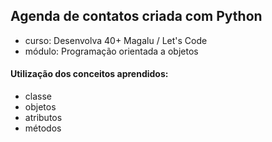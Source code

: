 ## Agenda de contatos criada com Python

- curso: Desenvolva 40+ Magalu / Let's Code
- módulo: Programação orientada a objetos
 
#### Utilização dos conceitos aprendidos:
 - classe
 - objetos
 - atributos
 - métodos


